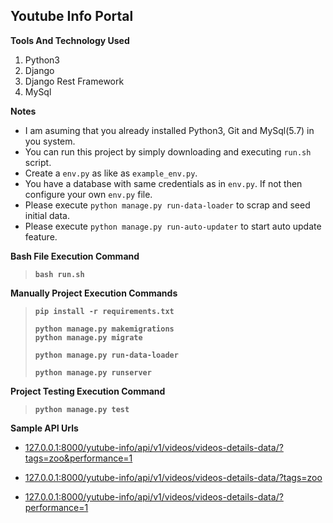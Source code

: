 ## Youtube Info Portal


**Tools And Technology Used**

1. Python3
2. Django
3. Django Rest Framework
4. MySql

**Notes**

* I am asuming that you already installed Python3, Git and MySql(5.7) in you system.
* You can run this project by simply downloading and executing `run.sh` script.
* Create a `env.py` as like as `example_env.py`.
* You have a database with same credentials as in `env.py`. If not then configure your own `env.py` file.
* Please execute `python manage.py run-data-loader` to scrap and seed initial data.
* Please execute `python manage.py run-auto-updater` to start auto update feature.

 

**Bash File Execution Command**
> **`bash run.sh`**
> 

**Manually Project Execution Commands**
> **`pip install -r requirements.txt`**
>
> **`python manage.py makemigrations`**\
> **`python manage.py migrate`**
>
> **`python manage.py run-data-loader`**
>
> **`python manage.py runserver`**
> 

**Project Testing Execution Command**
> **`python manage.py test`**
> 
>

**Sample API Urls**

- [127.0.0.1:8000/yutube-info/api/v1/videos/videos-details-data/?tags=zoo&performance=1](127.0.0.1:8000/yutube-info/api/v1/videos/videos-details-data/?tags=zoo&performance=1)

- [127.0.0.1:8000/yutube-info/api/v1/videos/videos-details-data/?tags=zoo](127.0.0.1:8000/yutube-info/api/v1/videos/videos-details-data/?tags=zoo)

- [127.0.0.1:8000/yutube-info/api/v1/videos/videos-details-data/?performance=1](127.0.0.1:8000/yutube-info/api/v1/videos/videos-details-data/?performance=1)

